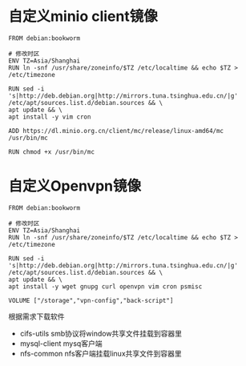 # 自定义minio client镜像
```DockeFile
FROM debian:bookworm

# 修改时区
ENV TZ=Asia/Shanghai
RUN ln -snf /usr/share/zoneinfo/$TZ /etc/localtime && echo $TZ > /etc/timezone

RUN sed -i 's|http://deb.debian.org|http://mirrors.tuna.tsinghua.edu.cn/|g' /etc/apt/sources.list.d/debian.sources && \
apt update && \
apt install -y vim cron

ADD https://dl.minio.org.cn/client/mc/release/linux-amd64/mc /usr/bin/mc

RUN chmod +x /usr/bin/mc
```

# 自定义Openvpn镜像
```DockeFile
FROM debian:bookworm

# 修改时区
ENV TZ=Asia/Shanghai
RUN ln -snf /usr/share/zoneinfo/$TZ /etc/localtime && echo $TZ > /etc/timezone

RUN sed -i 's|http://deb.debian.org|http://mirrors.tuna.tsinghua.edu.cn/|g' /etc/apt/sources.list.d/debian.sources && \
apt update && \
apt install -y wget gnupg curl openvpn vim cron psmisc 

VOLUME ["/storage","vpn-config","back-script"]
```
根据需求下载软件
- cifs-utils smb协议将window共享文件挂载到容器里
- mysql-client  mysq客户端
- nfs-common nfs客户端挂载linux共享文件到容器里